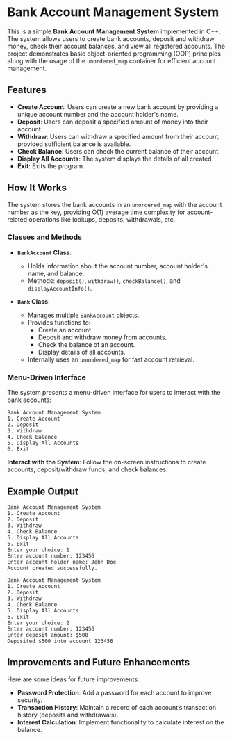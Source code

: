 

# Bank Account Management System

This is a simple **Bank Account Management System** implemented in C++. The system allows users to create bank accounts, deposit and withdraw money, check their account balances, and view all registered accounts. The project demonstrates basic object-oriented programming (OOP) principles along with the usage of the `unordered_map` container for efficient account management.

## Features

- **Create Account**: Users can create a new bank account by providing a unique account number and the account holder's name.
- **Deposit**: Users can deposit a specified amount of money into their account.
- **Withdraw**: Users can withdraw a specified amount from their account, provided sufficient balance is available.
- **Check Balance**: Users can check the current balance of their account.
- **Display All Accounts**: The system displays the details of all created 
- **Exit**: Exits the program.

## How It Works

The system stores the bank accounts in an `unordered_map` with the account number as the key, providing O(1) average time complexity for account-related operations like lookups, deposits, withdrawals, etc.

### Classes and Methods

- **`BankAccount` Class**:
  - Holds information about the account number, account holder's name, and balance.
  - Methods: `deposit()`, `withdraw()`, `checkBalance()`, and `displayAccountInfo()`.

- **`Bank` Class**:
  - Manages multiple `BankAccount` objects.
  - Provides functions to:
    - Create an account.
    - Deposit and withdraw money from accounts.
    - Check the balance of an account.
    - Display details of all accounts.
  - Internally uses an `unordered_map` for fast account retrieval.

### Menu-Driven Interface

The system presents a menu-driven interface for users to interact with the bank accounts:
```
Bank Account Management System
1. Create Account
2. Deposit
3. Withdraw
4. Check Balance
5. Display All Accounts
6. Exit
```

 **Interact with the System**:
    Follow the on-screen instructions to create accounts, deposit/withdraw funds, and check balances.

## Example Output

```
Bank Account Management System
1. Create Account
2. Deposit
3. Withdraw
4. Check Balance
5. Display All Accounts
6. Exit
Enter your choice: 1
Enter account number: 123456
Enter account holder name: John Doe
Account created successfully.

Bank Account Management System
1. Create Account
2. Deposit
3. Withdraw
4. Check Balance
5. Display All Accounts
6. Exit
Enter your choice: 2
Enter account number: 123456
Enter deposit amount: $500
Deposited $500 into account 123456
```

## Improvements and Future Enhancements

Here are some ideas for future improvements:
- **Password Protection**: Add a password for each account to improve security.
- **Transaction History**: Maintain a record of each account’s transaction history (deposits and withdrawals).
- **Interest Calculation**: Implement functionality to calculate interest on the balance.

